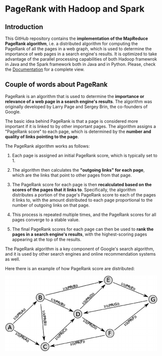 # PageRank with Hadoop and Spark

## Introduction
This GitHub repository contains the **implementation of the MapReduce PageRank algorithm**, i.e. a distributed algorithm for computing the PageRank of all the pages in a web graph, which is used to determine the importance of web pages in a search engine's results. 
It is optimized to take advantage of the parallel processing capabilities of both Hadoop framewrok in Java and the Spark framework both in Java and in Python.
Please, check the [Documentation](Documentation.pdf) for a complete view. 

## Couple of words about PageRank
PageRank is an algorithm that is used to determine the **importance or relevance of a web page in a search engine's results**. The algorithm was originally developed by Larry Page and Sergey Brin, the co-founders of Google.

The basic idea behind PageRank is that a page is considered more important if it is linked to by other important pages. The algorithm assigns a "PageRank score" to each page, which is determined by the **number and quality of links pointing to the page**.

The PageRank algorithm works as follows:

1. Each page is assigned an initial PageRank score, which is typically set to 1.

2. The algorithm then calculates the **"outgoing links" for each page**, which are the links that point to other pages from that page.

3. The PageRank score for each page is then **recalculated based on the scores of the pages that it links to**. Specifically, the algorithm distributes a portion of the page's PageRank score to each of the pages it links to, with the amount distributed to each page proportional to the number of outgoing links on that page.

4. This process is repeated multiple times, and the PageRank scores for all pages converge to a stable value.

5. The final PageRank scores for each page can then be used to **rank the pages in a search engine's results**, with the highest-scoring pages appearing at the top of the results.

The PageRank algorithm is a key component of Google's search algorithm, and it is used by other search engines and online recommendation systems as well.


Here there is an example of how PageRank score are distributed:
<p align="center">
  <img src="pageRank.png" alt="image">
</p>

